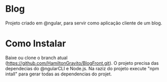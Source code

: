 # Blog
Projeto criado em @ngular, para servir como aplicação cliente de um blog.

# Como Instalar
Baixe ou clone o branch atual (https://github.com/HamiltonGravito/BlogFront.git).
O projeto precisa das dependecias do @ngularCLI e Node.js.
Na raziz do projeto execute "npm intall" para gerar todas as dependencias do projet.

